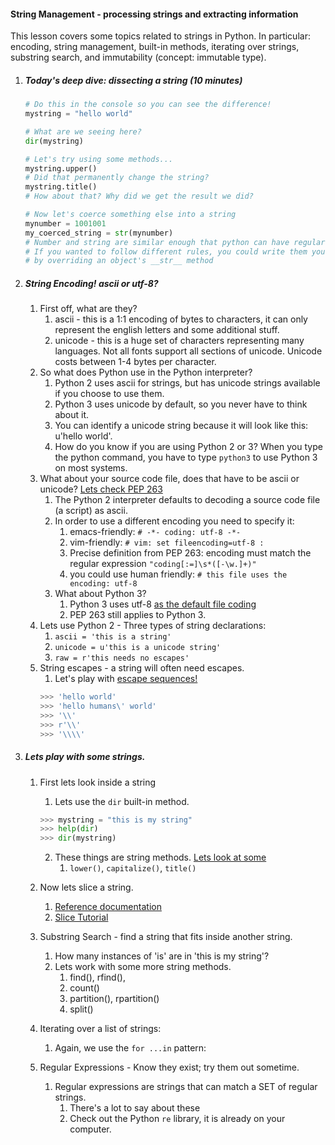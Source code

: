 #### String Management - processing strings and extracting information

This lesson covers some topics related to strings in Python. In particular: encoding, string management, built-in methods, iterating over strings, substring search, and immutability (concept: immutable type).

1. ##### Today's deep dive: dissecting a string (10 minutes)
    ```python
    # Do this in the console so you can see the difference!
    mystring = "hello world"

    # What are we seeing here?
    dir(mystring)

    # Let's try using some methods...
    mystring.upper()
    # Did that permanently change the string?
    mystring.title()
    # How about that? Why did we get the result we did?
    
    # Now let's coerce something else into a string
    mynumber = 1001001
    my_coerced_string = str(mynumber)
    # Number and string are similar enough that python can have regular rules to do this
    # If you wanted to follow different rules, you could write them yourself
    # by overriding an object's __str__ method
    ```

2. ##### String Encoding! ascii or utf-8?
    1. First off, what are they?
        1. ascii - this is a 1:1 encoding of bytes to characters, it can only represent the english letters and some additional stuff.
        2. unicode - this is a huge set of characters representing many languages. Not all fonts support all sections of unicode. Unicode costs between 1-4 bytes per character.
    2. So what does Python use in the Python interpreter?
        1. Python 2 uses ascii for strings, but has unicode strings available if you choose to use them.
        2. Python 3 uses unicode by default, so you never have to think about it.
        3. You can identify a unicode string because it will look like this: u'hello world'.
        4. How do you know if you are using Python 2 or 3? When you type the python command, you have to type `python3` to use Python 3 on most systems.
    3. What about your source code file, does that have to be ascii or unicode? [Lets check PEP 263](https://www.python.org/dev/peps/pep-0263/)
        1. The Python 2 interpreter defaults to decoding a source code file (a script) as ascii.
        2. In order to use a different encoding you need to specify it:
            1. emacs-friendly: `# -*- coding: utf-8 -*-`
            2. vim-friendly: `# vim: set fileencoding=utf-8 :`
            3. Precise definition from PEP 263: encoding must match the regular expression `"coding[:=]\s*([-\w.]+)"`
            4. you could use human friendly: `# this file uses the encoding: utf-8`
        3. What about Python 3?
            1. Python 3 uses utf-8 [as the default file coding](https://docs.python.org/3.3/howto/unicode.html#the-string-type)
            2. PEP 263 still applies to Python 3.
    4. Lets use Python 2 - Three types of string declarations:
        1. `ascii = 'this is a string'`
        2. `unicode = u'this is a unicode string'`
        3. `raw = r'this needs no escapes'`
    5. String escapes - a string will often need escapes.
        1.  Let's play with [escape sequences!](https://docs.python.org/2/reference/lexical_analysis.html#string-literals)
        ```python
        >>> 'hello world'
        >>> 'hello humans\' world'
        >>> '\\'
        >>> r'\\'
        >>> '\\\\'
        ```

3. ##### Lets play with some strings.
    1. First lets look inside a string
        1. Lets use the `dir` built-in method.
        ```python
        >>> mystring = "this is my string"
        >>> help(dir)
        >>> dir(mystring)
        ```
        2. These things are string methods. [Lets look at some](https://docs.python.org/2/library/stdtypes.html#string-methods)
            1. `lower()`, `capitalize()`, `title()`

    2. Now lets slice a string.
        1. [Reference documentation](https://docs.python.org/2/reference/expressions.html#slicings)
        2. [Slice Tutorial](https://docs.python.org/2/tutorial/introduction.html#strings)

    3. Substring Search - find a string that fits inside another string.
        1. How many instances of 'is' are in 'this is my string'?
        2. Lets work with some more string methods.
            1. find(), rfind(), 
            2. count()
            3. partition(), rpartition()
            4. split()

    4. Iterating over a list of strings:
        1. Again, we use the `for ...in` pattern:

    5. Regular Expressions - Know they exist; try them out sometime.
        1. Regular expressions are strings that can match a SET of regular strings.
            1. There's a lot to say about these
            2. Check out the Python `re` library, it is already on your computer.
